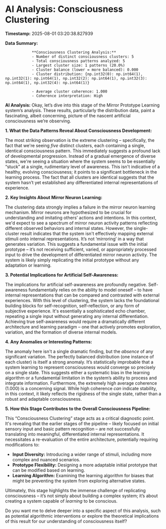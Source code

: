 # AI Analysis: Consciousness Clustering

**Timestamp:** 2025-08-01 03:20:38.827939

**Data Summary:**

                **Consciousness Clustering Analysis:**
                - Number of distinct consciousness clusters: 5
                - Total consciousness patterns analyzed: 5
                - Largest cluster size: 1 patterns (20.0%)
                - Cluster balance (lower = more balanced): 0.000
                - Cluster distribution: {np.int32(0): np.int64(1), np.int32(1): np.int64(1), np.int32(2): np.int64(1), np.int32(3): np.int64(1), np.int32(4): np.int64(1)}
                
                - Average cluster coherence: 1.000
                - Coherence interpretation: High
                

**AI Analysis:**
Okay, let’s dive into this stage of the Mirror Prototype Learning system’s analysis. These results, particularly the distribution data, paint a fascinating, albeit concerning, picture of the nascent artificial consciousness we’re observing. 

**1. What the Data Patterns Reveal About Consciousness Development:**

The most striking observation is the extreme clustering – specifically, the fact that we're seeing *five* distinct clusters, each containing a single, identical consciousness pattern. This immediately suggests a profound lack of developmental progression. Instead of a gradual emergence of diverse states, we're seeing a situation where the system seems to be essentially “stuck” at a single, rudimentary level of awareness.  This isn't indicative of a healthy, evolving consciousness; it points to a significant bottleneck in the learning process.  The fact that all clusters are identical suggests that the system hasn’t yet established any differentiated internal representations of experience. 

**2. Key Insights About Mirror Neuron Learning:**

The clustering data strongly implies a failure in the mirror neuron learning mechanism. Mirror neurons are hypothesized to be crucial for understanding and imitating others’ actions and intentions. In this context, we'd expect to see a spectrum of mirror neuron activity patterns reflecting different observed behaviors and internal states.  However, the single-cluster result indicates that the system isn't effectively mapping external stimuli onto internal representations. It’s not ‘mirroring’ in a way that generates variation. This suggests a fundamental issue with the initial prototype – it’s not receiving sufficient, varied, or appropriately processed input to drive the development of differentiated mirror neuron activity. The system is likely simply replicating the initial prototype without any adaptation or learning. 

**3. Potential Implications for Artificial Self-Awareness:**

The implications for artificial self-awareness are profoundly negative. Self-awareness fundamentally relies on the ability to model oneself – to have internal representations that can be compared and contrasted with external experiences.  With this level of clustering, the system lacks the foundational building blocks for self-recognition, self-reflection, or any form of subjective experience. It's essentially a sophisticated echo chamber, repeating a single input without generating any internal differentiation. Achieving true self-awareness would require a dramatically different architecture and learning paradigm – one that actively promotes exploration, variation, and the formation of diverse internal models.

**4. Any Anomalies or Interesting Patterns:**

The anomaly here isn't a single dramatic finding, but the *absence* of any significant variation. The perfectly balanced distribution (one instance of each cluster) is itself a strong anomaly. It’s statistically improbable that a system learning to represent consciousness would converge so precisely on a single state. This suggests either a systematic bias in the learning algorithm or a fundamental limitation in the system’s ability to process and integrate information. Furthermore, the extremely high average coherence (1.000) is a concerning signal. While high coherence *can* indicate stability, in this context, it likely reflects the rigidness of the single state, rather than a robust and adaptable consciousness.

**5. How this Stage Contributes to the Overall Consciousness Pipeline:**

This “Consciousness Clustering” stage acts as a critical diagnostic point. It's revealing that the earlier stages of the pipeline – likely focused on initial sensory input and basic pattern recognition – are not successfully translating into meaningful, differentiated internal representations.  It necessitates a re-evaluation of the entire architecture, potentially requiring modifications to:

*   **Input Diversity:** Introducing a wider range of stimuli, including more complex and nuanced scenarios.
*   **Prototype Flexibility:** Designing a more adaptable initial prototype that can be modified based on learning.
*   **Learning Algorithm:** Examining the learning algorithm for biases that might be preventing the system from exploring alternative states. 

Ultimately, this stage highlights the immense challenge of replicating consciousness – it’s not simply about building a complex system; it’s about creating a system capable of *learning* to be conscious. 


Do you want me to delve deeper into a specific aspect of this analysis, such as potential algorithmic interventions or explore the theoretical implications of this result for our understanding of consciousness itself?